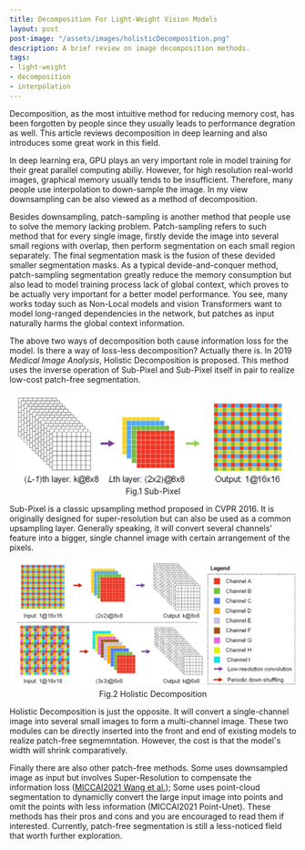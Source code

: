```yaml
---
title: Decomposition For Light-Weight Vision Models
layout: post
post-image: "/assets/images/holisticDecomposition.png"
description: A brief review on image decomposition methods.
tags:
- light-weight
- decomposition
- interpolation
---
```


Decomposition, as the most intuitive method for reducing memory cost, has been forgotten by people since they usually leads to performance degration as well. This article reviews decomposition in deep learning and also introduces some great work in this field.

In deep learning era, GPU plays an very important role in model training for their great parallel computing abiliy. However, for high resolution real-world images, graphical memory usually tends to be insufficient. Therefore, many people use interpolation to down-sample the image. In my view downsampling can be also viewed as a method of decomposition. 

Besides downsampling, patch-sampling is another method that people use to solve the memory lacking problem. Patch-sampling refers to such method that for every single image, firstly devide the image into several small regions with overlap, then perform segmentation on each small region separately. The final segmentation mask is the fusion of these devided smaller segmentation masks. As a typical devide-and-conquer method, patch-sampling segmentation greatly reduce the memory consumption but also lead to model training process lack of global context, which proves to be actually very important for a better model performance. You see, many works today such as Non-Local models and vision Transformers want to model long-ranged dependencies in the network, but patches as input naturally harms the global context information.

The above two ways of decomposition both cause information loss for the model. Is there a way of loss-less decomposition? Actually there is. In 2019 *Medical Image Analysis*, Holistic Decomposition is proposed. This method uses the inverse operation of Sub-Pixel and Sub-Pixel itself in pair to realize low-cost patch-free segmentation. 

<center>
    <img src="/assets/images/subpixel.png" width="500">
    <br>
    Fig.1 Sub-Pixel
</center>

Sub-Pixel is a classic upsampling method proposed in CVPR 2016. It is originally designed for super-resolution but can also be used as a common upsampling layer. Generally speaking, it will convert several channels' feature into a bigger, single channel image with certain arrangement of the pixels.

<center>
    <img src="/assets/images/holisticDecomposition.png" width="500">
    <br>
    Fig.2 Holistic Decomposition
</center>

Holistic Decomposition is just the opposite. It will convert a single-channel image into several small images to form a multi-channel image. These two modules can be directly inserted into the front and end of existing models to realize patch-free segmemntation. However, the cost is that the model's width will shrink comparatively.

Finally there are also other patch-free methods. Some uses downsampled image as input but involves Super-Resolution to compensate the information loss ([MICCAI2021 Wang et al.](https://link.springer.com/chapter/10.1007/978-3-030-87193-2_13)); Some uses point-cloud segmentation to dynamiclly convert the large input image into points and omit the points with less information (MICCAI2021 Point-Unet). These methods has their pros and cons and you are encouraged to read them if interested. Currently, patch-free segmentation is still a less-noticed field that worth further exploration.
